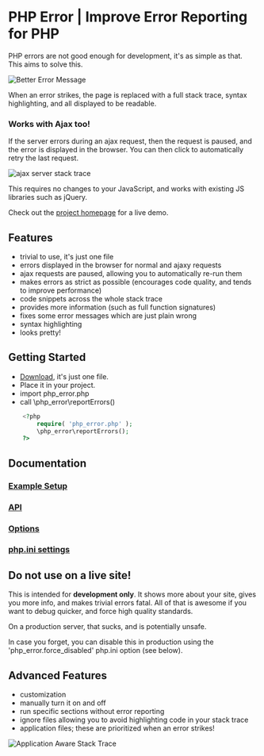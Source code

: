 PHP Error | Improve Error Reporting for PHP
===========================================

PHP errors are not good enough for development, it's as simple as that. This aims to solve this.

![Better Error Message](http://i.imgur.com/1G77I.png)

When an error strikes, the page is replaced with a full stack trace, syntax highlighting, and all displayed to be readable.

### Works with Ajax too!

If the server errors during an ajax request, then the request is paused, and the error is displayed in the browser. You can then click to automatically retry the last request.

![ajax server stack trace](http://i.imgur.com/WRgug.png)

This requires no changes to your JavaScript, and works with existing JS libraries such as jQuery.

Check out the [project homepage](http://phperror.net) for a live demo.

Features
--------
 * trivial to use, it's just one file
 * errors displayed in the browser for normal and ajaxy requests
 * ajax requests are paused, allowing you to automatically re-run them
 * makes errors as strict as possible (encourages code quality, and tends to improve performance)
 * code snippets across the whole stack trace
 * provides more information (such as full function signatures)
 * fixes some error messages which are just plain wrong
 * syntax highlighting
 * looks pretty!

Getting Started
---------------

 * [Download](http://phperror.net/download/php_error.php), it's just one file.
 * Place it in your project.
 * import php_error.php
 * call \php_error\reportErrors()

```php
    <?php
        require( 'php_error.php' );
        \php_error\reportErrors();
    ?>
```

Documentation
-------------

### [Example Setup](https://github.com/JosephLenton/PHP-Error/wiki/Example-Setup)

### [API](https://github.com/JosephLenton/PHP-Error/wiki/API)

### [Options](https://github.com/JosephLenton/PHP-Error/wiki/Options)

### [php.ini settings](https://github.com/JosephLenton/PHP-Error/wiki/php.ini)

Do not use on a live site!
--------------------------

This is intended for __development only__. It shows more about your site, gives you more info, and makes trivial errors fatal.
All of that is awesome if you want to debug quicker, and force high quality standards.

On a production server, that sucks, and is potentially unsafe.

In case you forget, you can disable this in production using the 'php_error.force_disabled' php.ini option (see below).

Advanced Features
-----------------

 * customization
 * manually turn it on and off
 * run specific sections without error reporting
 * ignore files allowing you to avoid highlighting code in your stack trace
 * application files; these are prioritized when an error strikes!
 
![Application Aware Stack Trace](http://i.imgur.com/qdwnb.png)



